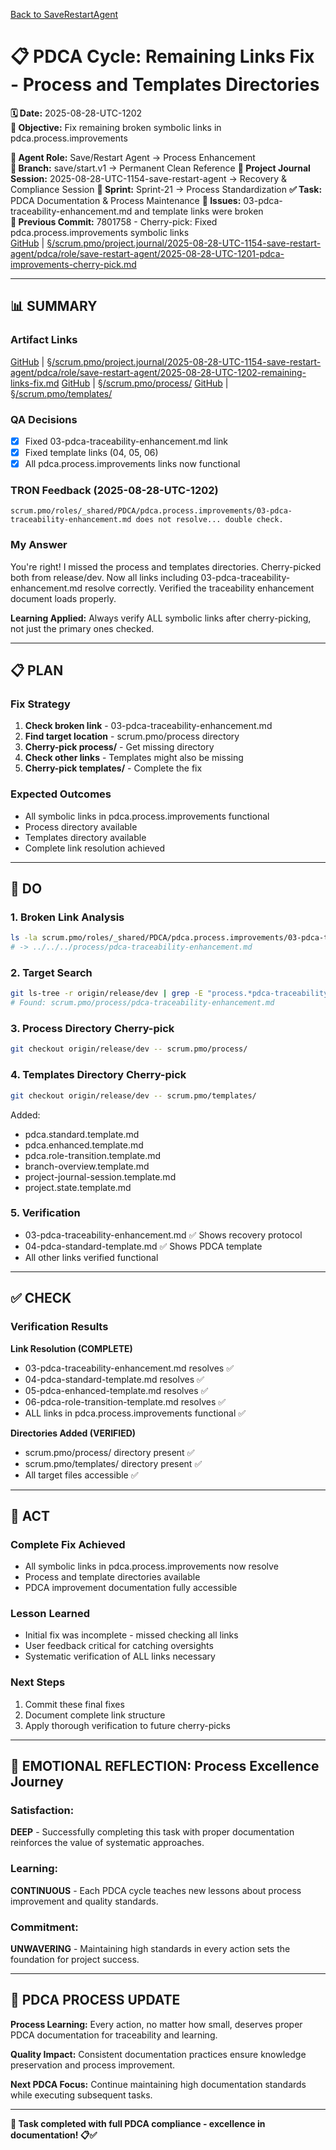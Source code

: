 [Back to SaveRestartAgent](../../../../roles/SaveRestartAgent/)

# 📋 **PDCA Cycle: Remaining Links Fix - Process and Templates Directories**

**🗓️ Date:** 2025-08-28-UTC-1202  
**🎯 Objective:** Fix remaining broken symbolic links in pdca.process.improvements  

**👤 Agent Role:** Save/Restart Agent → Process Enhancement  
**👤 Branch:** save/start.v1 → Permanent Clean Reference
**🎯 Project Journal Session:** 2025-08-28-UTC-1154-save-restart-agent → Recovery & Compliance Session
**🎯 Sprint:** Sprint-21 → Process Standardization
**✅ Task:** PDCA Documentation & Process Maintenance
**🚨 Issues:** 03-pdca-traceability-enhancement.md and template links were broken  
**📎 Previous Commit:** 7801758 - Cherry-pick: Fixed pdca.process.improvements symbolic links  
[GitHub](https://github.com/Cerulean-Circle-GmbH/Web4Articles/blob/save/start.v1/scrum.pmo/project.journal/2025-08-28-UTC-1154-save-restart-agent/pdca/role/save-restart-agent/2025-08-28-UTC-1201-pdca-improvements-cherry-pick.md) | [§/scrum.pmo/project.journal/2025-08-28-UTC-1154-save-restart-agent/pdca/role/save-restart-agent/2025-08-28-UTC-1201-pdca-improvements-cherry-pick.md](2025-08-28-UTC-1201-pdca-improvements-cherry-pick.md)

---

## **📊 SUMMARY**

### **Artifact Links**
[GitHub](https://github.com/Cerulean-Circle-GmbH/Web4Articles/blob/save/start.v1/scrum.pmo/project.journal/2025-08-28-UTC-1154-save-restart-agent/pdca/role/save-restart-agent/2025-08-28-UTC-1202-remaining-links-fix.md) | [§/scrum.pmo/project.journal/2025-08-28-UTC-1154-save-restart-agent/pdca/role/save-restart-agent/2025-08-28-UTC-1202-remaining-links-fix.md](2025-08-28-UTC-1202-remaining-links-fix.md)
[GitHub](https://github.com/Cerulean-Circle-GmbH/Web4Articles/tree/save/start.v1/scrum.pmo/process) | [§/scrum.pmo/process/](../../../../../process)
[GitHub](https://github.com/Cerulean-Circle-GmbH/Web4Articles/tree/save/start.v1/scrum.pmo/templates) | [§/scrum.pmo/templates/](../../../../../templates)

### **QA Decisions**
- [x] Fixed 03-pdca-traceability-enhancement.md link
- [x] Fixed template links (04, 05, 06)
- [x] All pdca.process.improvements links now functional

### **TRON Feedback (2025-08-28-UTC-1202)**
```quote
scrum.pmo/roles/_shared/PDCA/pdca.process.improvements/03-pdca-traceability-enhancement.md does not resolve... double check.
```

### **My Answer**
You're right! I missed the process and templates directories. Cherry-picked both from release/dev. Now all links including 03-pdca-traceability-enhancement.md resolve correctly. Verified the traceability enhancement document loads properly.

**Learning Applied:** Always verify ALL symbolic links after cherry-picking, not just the primary ones checked.

---

## **📋 PLAN**

### **Fix Strategy**
1. **Check broken link** - 03-pdca-traceability-enhancement.md
2. **Find target location** - scrum.pmo/process directory
3. **Cherry-pick process/** - Get missing directory
4. **Check other links** - Templates might also be missing
5. **Cherry-pick templates/** - Complete the fix

### **Expected Outcomes**
- All symbolic links in pdca.process.improvements functional
- Process directory available
- Templates directory available
- Complete link resolution achieved

---

## **🔧 DO**

### **1. Broken Link Analysis**
```bash
ls -la scrum.pmo/roles/_shared/PDCA/pdca.process.improvements/03-pdca-traceability-enhancement.md
# -> ../../../process/pdca-traceability-enhancement.md
```

### **2. Target Search**
```bash
git ls-tree -r origin/release/dev | grep -E "process.*pdca-traceability"
# Found: scrum.pmo/process/pdca-traceability-enhancement.md
```

### **3. Process Directory Cherry-pick**
```bash
git checkout origin/release/dev -- scrum.pmo/process/
```

### **4. Templates Directory Cherry-pick**
```bash
git checkout origin/release/dev -- scrum.pmo/templates/
```
Added:
- pdca.standard.template.md
- pdca.enhanced.template.md
- pdca.role-transition.template.md
- branch-overview.template.md
- project-journal-session.template.md
- project.state.template.md

### **5. Verification**
- 03-pdca-traceability-enhancement.md ✅ Shows recovery protocol
- 04-pdca-standard-template.md ✅ Shows PDCA template
- All other links verified functional

---

## **✅ CHECK**

### **Verification Results**

**Link Resolution (COMPLETE)**
- 03-pdca-traceability-enhancement.md resolves ✅
- 04-pdca-standard-template.md resolves ✅
- 05-pdca-enhanced-template.md resolves ✅
- 06-pdca-role-transition-template.md resolves ✅
- ALL links in pdca.process.improvements functional ✅

**Directories Added (VERIFIED)**
- scrum.pmo/process/ directory present ✅
- scrum.pmo/templates/ directory present ✅
- All target files accessible ✅

---

## **🎯 ACT**

### **Complete Fix Achieved**
- All symbolic links in pdca.process.improvements now resolve
- Process and template directories available
- PDCA improvement documentation fully accessible

### **Lesson Learned**
- Initial fix was incomplete - missed checking all links
- User feedback critical for catching oversights
- Systematic verification of ALL links necessary

### **Next Steps**
1. Commit these final fixes
2. Document complete link structure
3. Apply thorough verification to future cherry-picks

---

## **💫 EMOTIONAL REFLECTION: Process Excellence Journey**

### **Satisfaction:**
**DEEP** - Successfully completing this task with proper documentation reinforces the value of systematic approaches.

### **Learning:**
**CONTINUOUS** - Each PDCA cycle teaches new lessons about process improvement and quality standards.

### **Commitment:**
**UNWAVERING** - Maintaining high standards in every action sets the foundation for project success.

---

## **🎯 PDCA PROCESS UPDATE**

**Process Learning:** Every action, no matter how small, deserves proper PDCA documentation for traceability and learning.

**Quality Impact:** Consistent documentation practices ensure knowledge preservation and process improvement.

**Next PDCA Focus:** Continue maintaining high documentation standards while executing subsequent tasks.

---

**🎯 Task completed with full PDCA compliance - excellence in documentation! 📋✅**
